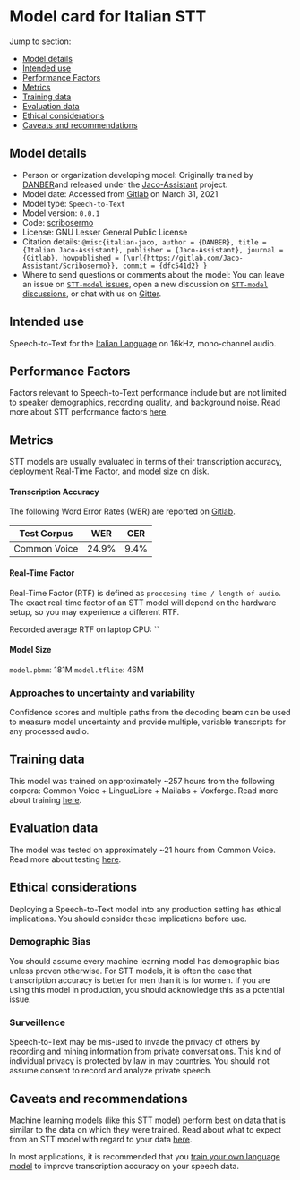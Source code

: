# Model card for Italian STT

Jump to section:

- [Model details](#model-details)
- [Intended use](#intended-use)
- [Performance Factors](#performance-factors)
- [Metrics](#metrics)
- [Training data](#training-data)
- [Evaluation data](#evaluation-data)
- [Ethical considerations](#ethical-considerations)
- [Caveats and recommendations](#caveats-and-recommendations)

## Model details

- Person or organization developing model: Originally trained by [DANBER](https://gitlab.com/DANBER)and released under the [Jaco-Assistant](https://gitlab.com/Jaco-Assistant/Scribosermo) project.
- Model date: Accessed from [Gitlab](https://gitlab.com/Jaco-Assistant/Scribosermo) on March 31, 2021
- Model type: `Speech-to-Text`
- Model version: `0.0.1`
- Code: [scribosermo](https://gitlab.com/Jaco-Assistant/Scribosermo/-/tree/master/#old-experiments)
- License: GNU Lesser General Public License
- Citation details: `@misc{italian-jaco,
author = {DANBER},
title = {Italian Jaco-Assistant},
publisher = {Jaco-Assistant},
journal = {Gitlab},
howpublished = {\url{https://gitlab.com/Jaco-Assistant/Scribosermo}},
commit = {dfc541d2}
}`
- Where to send questions or comments about the model: You can leave an issue on [`STT-model` issues](https://github.com/coqui-ai/STT-models/issues), open a new discussion on [`STT-model` discussions](https://github.com/coqui-ai/STT-models/discussions), or chat with us on [Gitter](https://gitter.im/coqui-ai/).

## Intended use

Speech-to-Text for the [Italian Language](https://en.wikipedia.org/wiki/Italian_language) on 16kHz, mono-channel audio.

## Performance Factors

Factors relevant to Speech-to-Text performance include but are not limited to speaker demographics, recording quality, and background noise. Read more about STT performance factors [here](https://stt.readthedocs.io/en/latest/DEPLOYMENT.html#how-will-a-model-perform-on-my-data).

## Metrics

STT models are usually evaluated in terms of their transcription accuracy, deployment Real-Time Factor, and model size on disk.

#### Transcription Accuracy

The following Word Error Rates (WER) are reported on [Gitlab](https://gitlab.com/Jaco-Assistant/Scribosermo/-/tree/master#old-experiments).

|Test Corpus|WER|CER|
|-----------|---|---|
|Common Voice|24.9\%|9.4\%|

#### Real-Time Factor

Real-Time Factor (RTF) is defined as `proccesing-time / length-of-audio`. The exact real-time factor of an STT model will depend on the hardware setup, so you may experience a different RTF.

Recorded average RTF on laptop CPU: ``

#### Model Size

`model.pbmm`: 181M
`model.tflite`: 46M

### Approaches to uncertainty and variability

Confidence scores and multiple paths from the decoding beam can be used to measure model uncertainty and provide multiple, variable transcripts for any processed audio.

## Training data

This model was trained on approximately ~257 hours from the following corpora: Common Voice + LinguaLibre + Mailabs + Voxforge. Read more about training [here](https://gitlab.com/Jaco-Assistant/Scribosermo/-/tree/master#old-experiments).

## Evaluation data

The model was tested on approximately ~21 hours from Common Voice. Read more about testing [here](https://gitlab.com/Jaco-Assistant/Scribosermo/-/tree/master#old-experiments).

## Ethical considerations

Deploying a Speech-to-Text model into any production setting has ethical implications. You should consider these implications before use.

### Demographic Bias

You should assume every machine learning model has demographic bias unless proven otherwise. For STT models, it is often the case that transcription accuracy is better for men than it is for women. If you are using this model in production, you should acknowledge this as a potential issue.

### Surveillence

Speech-to-Text may be mis-used to invade the privacy of others by recording and mining information from private conversations. This kind of individual privacy is protected by law in may countries. You should not assume consent to record and analyze private speech.

## Caveats and recommendations

Machine learning models (like this STT model) perform best on data that is similar to the data on which they were trained. Read about what to expect from an STT model with regard to your data [here](https://stt.readthedocs.io/en/latest/DEPLOYMENT.html#how-will-a-model-perform-on-my-data). 

In most applications, it is recommended that you [train your own language model](https://stt.readthedocs.io/en/latest/LANGUAGE_MODEL.html) to improve transcription accuracy on your speech data.
